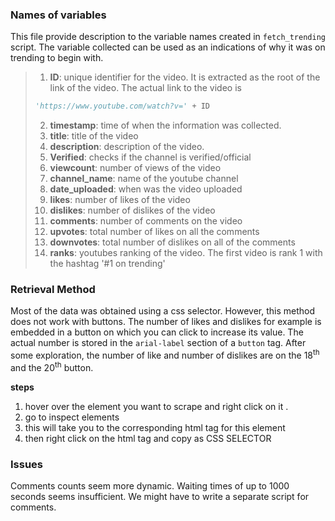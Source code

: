 ### Names of variables
This file provide description to the variable names created in `fetch_trending` script. The variable collected can be used as an indications of why it was on trending to begin with. 

>1. **ID**: unique identifier for the video. It is extracted as the root of the link of the video. The actual link to the video is 
>
>   ```python
>   'https://www.youtube.com/watch?v=' + ID
>   ```
>
>2. **timestamp**: time of when the information was collected. 
>3. **title**: title of the video
>4. **description**: description of the video. 
>5. **Verified**: checks if the channel is verified/official
>6. **viewcount**: number of views of the video 
>7. **channel_name**: name of the youtube channel
>8. **date_uploaded**: when was the video uploaded 
>9. **likes**: number of likes of the video 
>10. **dislikes**: number of dislikes of the video
>11. **comments**: number of comments on the video 
>12. **upvotes**: total number of likes on all the comments 
>13. **downvotes**: total number of dislikes on all of the comments 
>14. **ranks**: youtubes ranking of the video. The first video is rank 1 with the hashtag '#1 on trending'
>
>

### Retrieval Method

Most of the data was obtained using a css selector. However, this method does not work with buttons. The number of likes and dislikes for example is embedded in a button on which you can click to increase its value. The actual number is stored in the `arial-label` section of a `button` tag. After some exploration, the number of like and number of dislikes are on the 18$^\text{th}$ and the 20$^\text{th}$ button.  

**steps**

1. hover over the element you want to scrape and right click on it . 
2. go to inspect elements
3. this will take you to the corresponding html tag for this element 
4. then right click on the html tag and copy as CSS SELECTOR

### Issues

Comments counts seem more dynamic. Waiting times of up to 1000 seconds seems insufficient. We might have to write a separate script for comments.